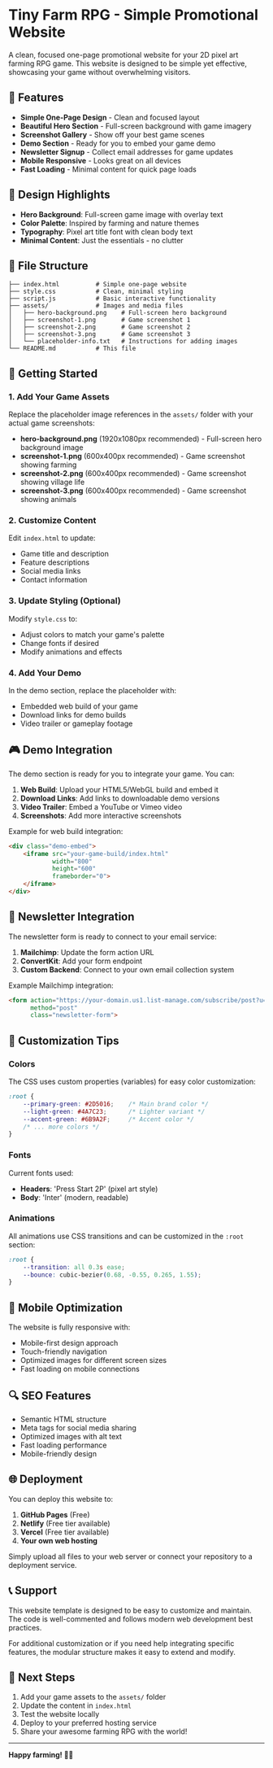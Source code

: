 # Tiny Farm RPG - Simple Promotional Website

A clean, focused one-page promotional website for your 2D pixel art farming RPG game. This website is designed to be simple yet effective, showcasing your game without overwhelming visitors.

## 🌟 Features

- **Simple One-Page Design** - Clean and focused layout
- **Beautiful Hero Section** - Full-screen background with game imagery
- **Screenshot Gallery** - Show off your best game scenes
- **Demo Section** - Ready for you to embed your game demo
- **Newsletter Signup** - Collect email addresses for game updates
- **Mobile Responsive** - Looks great on all devices
- **Fast Loading** - Minimal content for quick page loads

## 🎨 Design Highlights

- **Hero Background**: Full-screen game image with overlay text
- **Color Palette**: Inspired by farming and nature themes
- **Typography**: Pixel art title font with clean body text
- **Minimal Content**: Just the essentials - no clutter

## 📁 File Structure

```
├── index.html          # Simple one-page website
├── style.css           # Clean, minimal styling
├── script.js           # Basic interactive functionality
├── assets/             # Images and media files
│   ├── hero-background.png    # Full-screen hero background
│   ├── screenshot-1.png       # Game screenshot 1
│   ├── screenshot-2.png       # Game screenshot 2
│   ├── screenshot-3.png       # Game screenshot 3
│   └── placeholder-info.txt   # Instructions for adding images
└── README.md           # This file
```

## 🚀 Getting Started

### 1. Add Your Game Assets

Replace the placeholder image references in the `assets/` folder with your actual game screenshots:

- **hero-background.png** (1920x1080px recommended) - Full-screen hero background image
- **screenshot-1.png** (600x400px recommended) - Game screenshot showing farming
- **screenshot-2.png** (600x400px recommended) - Game screenshot showing village life
- **screenshot-3.png** (600x400px recommended) - Game screenshot showing animals

### 2. Customize Content

Edit `index.html` to update:
- Game title and description
- Feature descriptions
- Social media links
- Contact information

### 3. Update Styling (Optional)

Modify `style.css` to:
- Adjust colors to match your game's palette
- Change fonts if desired
- Modify animations and effects

### 4. Add Your Demo

In the demo section, replace the placeholder with:
- Embedded web build of your game
- Download links for demo builds
- Video trailer or gameplay footage

## 🎮 Demo Integration

The demo section is ready for you to integrate your game. You can:

1. **Web Build**: Upload your HTML5/WebGL build and embed it
2. **Download Links**: Add links to downloadable demo versions
3. **Video Trailer**: Embed a YouTube or Vimeo video
4. **Screenshots**: Add more interactive screenshots

Example for web build integration:
```html
<div class="demo-embed">
    <iframe src="your-game-build/index.html"
            width="800"
            height="600"
            frameborder="0">
    </iframe>
</div>
```

## 📧 Newsletter Integration

The newsletter form is ready to connect to your email service:

1. **Mailchimp**: Update the form action URL
2. **ConvertKit**: Add your form endpoint
3. **Custom Backend**: Connect to your own email collection system

Example Mailchimp integration:
```html
<form action="https://your-domain.us1.list-manage.com/subscribe/post?u=YOUR_USER_ID&id=YOUR_LIST_ID"
      method="post"
      class="newsletter-form">
```

## 🔧 Customization Tips

### Colors
The CSS uses custom properties (variables) for easy color customization:
```css
:root {
    --primary-green: #2D5016;    /* Main brand color */
    --light-green: #4A7C23;      /* Lighter variant */
    --accent-green: #6B9A2F;     /* Accent color */
    /* ... more colors */
}
```

### Fonts
Current fonts used:
- **Headers**: 'Press Start 2P' (pixel art style)
- **Body**: 'Inter' (modern, readable)

### Animations
All animations use CSS transitions and can be customized in the `:root` section:
```css
:root {
    --transition: all 0.3s ease;
    --bounce: cubic-bezier(0.68, -0.55, 0.265, 1.55);
}
```

## 📱 Mobile Optimization

The website is fully responsive with:
- Mobile-first design approach
- Touch-friendly navigation
- Optimized images for different screen sizes
- Fast loading on mobile connections

## 🔍 SEO Features

- Semantic HTML structure
- Meta tags for social media sharing
- Optimized images with alt text
- Fast loading performance
- Mobile-friendly design

## 🌐 Deployment

You can deploy this website to:

1. **GitHub Pages** (Free)
2. **Netlify** (Free tier available)
3. **Vercel** (Free tier available)
4. **Your own web hosting**

Simply upload all files to your web server or connect your repository to a deployment service.

## 📞 Support

This website template is designed to be easy to customize and maintain. The code is well-commented and follows modern web development best practices.

For additional customization or if you need help integrating specific features, the modular structure makes it easy to extend and modify.

## 🎯 Next Steps

1. Add your game assets to the `assets/` folder
2. Update the content in `index.html`
3. Test the website locally
4. Deploy to your preferred hosting service
5. Share your awesome farming RPG with the world!

---

**Happy farming! 🌾🚜**
